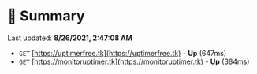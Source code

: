 # 📖 Summary
Last updated: **8/26/2021, 2:47:08 AM**

- `GET` [https://uptimerfree.tk](https://uptimerfree.tk) - **Up** (647ms)
- `GET` [https://monitoruptimer.tk](https://monitoruptimer.tk) - **Up** (384ms)
